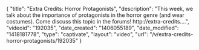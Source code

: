 {
    "title": "Extra Credits: Horror Protagonists",
    "description": "This week, we talk about the importance of protagonists in the horror genre (and wear costumes). Come discuss this topic in the forums! http:\/\/extra-credits....",
    "videoid": "192035",
    "date_created": "1406055189",
    "date_modified": "1418181778",
    "type": "captivate",
    "layout": "video",
    "url": "\/v\/extra-credits-horror-protagonists\/192035"
}